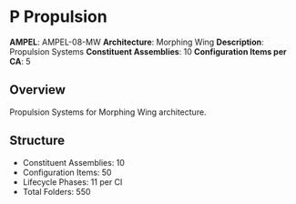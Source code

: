 # P Propulsion

**AMPEL**: AMPEL-08-MW
**Architecture**: Morphing Wing
**Description**: Propulsion Systems
**Constituent Assemblies**: 10
**Configuration Items per CA**: 5

## Overview
Propulsion Systems for Morphing Wing architecture.

## Structure
- Constituent Assemblies: 10
- Configuration Items: 50
- Lifecycle Phases: 11 per CI
- Total Folders: 550
